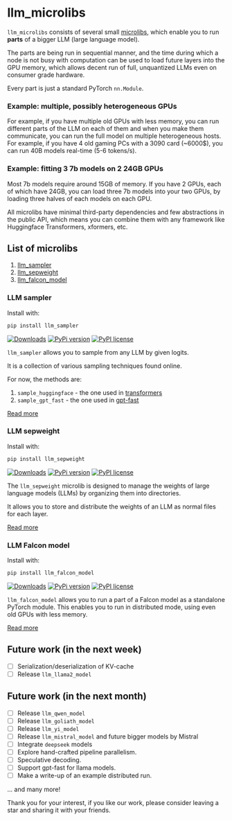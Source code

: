 # llm_microlibs

`llm_microlibs` consists of several small [microlibs](http://microlib.org/), which
enable you to run **parts** of a bigger LLM (large language model).

The parts are being run in sequential manner, and the time during which a node is not busy with computation
can be used to load future layers into the GPU memory, which allows decent run of full, unquantized LLMs even
on consumer grade hardware.

Every part is just a standard PyTorch `nn.Module`.

### Example: multiple, possibly heterogeneous GPUs

For example, if you have multiple old GPUs with less memory, you can run different parts of the LLM on each of them and
when you make them communicate, you can run the full model on multiple heterogeneous hosts.
For example, if you have 4 old gaming PCs with a 3090 card (~6000$), you can run 40B models real-time (5-6 tokens/s).

### Example: fitting 3 7b models on 2 24GB GPUs

Most 7b models require around 15GB of memory. If you have 2 GPUs, each of which have 24GB, you can load three
7b models into your two GPUs, by loading three halves of each models on each GPU.

All microlibs have minimal third-party dependencies and few abstractions in the public API, which means
you can combine them with any framework like Huggingface Transformers, xformers, etc.

## List of microlibs

1. [llm_sampler](#llm-sampler)
2. [llm_sepweight](#llm-sepweight)
3. [llm_falcon_model](#llm-falcon-model)


### LLM sampler

Install with:

```bash
pip install llm_sampler
```

[![Downloads](https://static.pepy.tech/badge/llm_sampler/month)](https://pepy.tech/project/llm_sampler)
[![PyPi version](https://badgen.net/pypi/v/llm_sampler/)](https://pypi.com/project/llm_sampler)
[![PyPI license](https://img.shields.io/pypi/l/llm_sampler.svg)](https://pypi.python.org/pypi/llm_sampler/)

`llm_sampler` allows you to sample from any LLM by given logits.

It is a collection of various sampling techniques found online.

For now, the methods are:
1. `sample_huggingface` - the one used in [transformers](https://github.com/huggingface/transformers)
2. `sample_gpt_fast` - the one used in [gpt-fast](https://github.com/pytorch-labs/gpt-fast)

[Read more](./llm_sampler/README.md)

### LLM sepweight

Install with:

```bash
pip install llm_sepweight
```

[![Downloads](https://static.pepy.tech/badge/llm_sepweight/month)](https://pepy.tech/project/llm_sepweight)
[![PyPi version](https://badgen.net/pypi/v/llm_sepweight/)](https://pypi.com/project/llm_sepweight)
[![PyPI license](https://img.shields.io/pypi/l/llm_sepweight.svg)](https://pypi.python.org/pypi/llm_sepweight/)


The `llm_sepweight` microlib is designed to manage the weights of large language models (LLMs) by organizing them into directories.

It allows you to store and distribute the weights of an LLM as normal files for each layer.

[Read more](./llm_sepweight/README.md)

### LLM Falcon model

Install with:

```bash
pip install llm_falcon_model
```

[![Downloads](https://static.pepy.tech/badge/llm_falcon_model/month)](https://pepy.tech/project/llm_falcon_model)
[![PyPi version](https://badgen.net/pypi/v/llm_falcon_model/)](https://pypi.com/project/llm_falcon_model)
[![PyPI license](https://img.shields.io/pypi/l/llm_falcon_model.svg)](https://pypi.python.org/pypi/llm_falcon_model/)


`llm_falcon_model` allows you to run a part of a Falcon model as a standalone PyTorch module.
This enables you to run in distributed mode, using even old GPUs with less memory.

[Read more](./llm_falcon_model/README.md)


## Future work (in the next week)

- [ ] Serialization/deserialization of KV-cache
- [ ] Release `llm_llama2_model`

## Future work (in the next month)

- [ ] Release `llm_qwen_model`
- [ ] Release `llm_goliath_model`
- [ ] Release `llm_yi_model`
- [ ] Release `llm_mistral_model` and future bigger models by Mistral
- [ ] Integrate `deepseek` models
- [ ] Explore hand-crafted pipeline parallelism.
- [ ] Speculative decoding.
- [ ] Support gpt-fast for llama models.
- [ ] Make a write-up of an example distributed run.

... and many more!

Thank you for your interest, if you like our work, please consider leaving a star and sharing it with your friends.